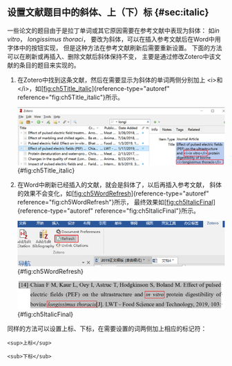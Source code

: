 ## 设置文献题目中的斜体、上（下）标 {#sec:italic}

一些论文的题目由于是拉丁单词或其它原因需要在参考文献中表现为斜体： 如*in vitro*， *longissimus thoraci*， 要改为斜体，可以在插入参考文献后在Word中用字体中的按钮实现， 但是这种方法在参考文献刷新后需要重新设置。 下面的方法可以在刷新或再插入、删除文献后斜体保持不变， 主要是通过修改Zotero中该文献的条目的题目来实现的。

1.  在Zotero中找到这条文献，然后在需要显示为斜体的单词两侧分别加上 \<i\>和\</i\>，如[\[fig:ch5Title_italic\]](#fig:ch5Title_italic){reference-type="autoref" reference="fig:ch5Title_italic"}所示。

    ![在Zotero中，在需要显示为斜体的单词两侧分别加上\<i\>和\</i\>](ch5Title_italic.png){#fig:ch5Title_italic}

2.  在Word中刷新已经插入的文献，就会是斜体了，以后再插入参考文献， 斜体的效果不会变化，如[\[fig:ch5WordRefresh\]](#fig:ch5WordRefresh){reference-type="autoref" reference="fig:ch5WordRefresh"}所示， 最终效果如[\[fig:ch5ItalicFinal\]](#fig:ch5ItalicFinal){reference-type="autoref" reference="fig:ch5ItalicFinal"}所示。

    ![在Word中按钮](ch5WordRefresh.png){#fig:ch5WordRefresh}

    ![在Word中的最终效果](ch5ItalicFinal.png){#fig:ch5ItalicFinal}

同样的方法可以设置上标、下标，在需要设置的词两侧加上相应的标记符：

`<sup>上标</sup> `

`<sub>下标</sub> `

